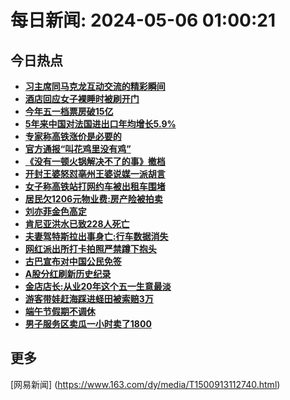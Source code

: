 
# 每日新闻: 2024-05-06 01:00:21
## 今日热点

- **[习主席同马克龙互动交流的精彩瞬间](https://www.163.com/search?keyword=%E4%B9%A0%E4%B8%BB%E5%B8%AD%E5%90%8C%E9%A9%AC%E5%85%8B%E9%BE%99%E4%BA%92%E5%8A%A8%E4%BA%A4%E6%B5%81%E7%9A%84%E7%B2%BE%E5%BD%A9%E7%9E%AC%E9%97%B4)**
- **[酒店回应女子裸睡时被刷开门](https://www.163.com/search?keyword=%E9%85%92%E5%BA%97%E5%9B%9E%E5%BA%94%E5%A5%B3%E5%AD%90%E8%A3%B8%E7%9D%A1%E6%97%B6%E8%A2%AB%E5%88%B7%E5%BC%80%E9%97%A8)**
- **[今年五一档票房破15亿](https://www.163.com/search?keyword=%E4%BB%8A%E5%B9%B4%E4%BA%94%E4%B8%80%E6%A1%A3%E7%A5%A8%E6%88%BF%E7%A0%B415%E4%BA%BF)**
- **[5年来中国对法国进出口年均增长5.9%](https://www.163.com/search?keyword=5%E5%B9%B4%E6%9D%A5%E4%B8%AD%E5%9B%BD%E5%AF%B9%E6%B3%95%E5%9B%BD%E8%BF%9B%E5%87%BA%E5%8F%A3%E5%B9%B4%E5%9D%87%E5%A2%9E%E9%95%BF5.9%25)**
- **[专家称高铁涨价是必要的](https://www.163.com/search?keyword=%E4%B8%93%E5%AE%B6%E7%A7%B0%E9%AB%98%E9%93%81%E6%B6%A8%E4%BB%B7%E6%98%AF%E5%BF%85%E8%A6%81%E7%9A%84)**
- **[官方通报“叫花鸡里没有鸡”](https://www.163.com/search?keyword=%E5%AE%98%E6%96%B9%E9%80%9A%E6%8A%A5%E2%80%9C%E5%8F%AB%E8%8A%B1%E9%B8%A1%E9%87%8C%E6%B2%A1%E6%9C%89%E9%B8%A1%E2%80%9D)**
- **[《没有一顿火锅解决不了的事》撤档](https://www.163.com/search?keyword=%E3%80%8A%E6%B2%A1%E6%9C%89%E4%B8%80%E9%A1%BF%E7%81%AB%E9%94%85%E8%A7%A3%E5%86%B3%E4%B8%8D%E4%BA%86%E7%9A%84%E4%BA%8B%E3%80%8B%E6%92%A4%E6%A1%A3)**
- **[开封王婆怒怼亳州王婆说媒一派胡言](https://www.163.com/search?keyword=%E5%BC%80%E5%B0%81%E7%8E%8B%E5%A9%86%E6%80%92%E6%80%BC%E4%BA%B3%E5%B7%9E%E7%8E%8B%E5%A9%86%E8%AF%B4%E5%AA%92%E4%B8%80%E6%B4%BE%E8%83%A1%E8%A8%80)**
- **[女子称高铁站打网约车被出租车围堵](https://www.163.com/search?keyword=%E5%A5%B3%E5%AD%90%E7%A7%B0%E9%AB%98%E9%93%81%E7%AB%99%E6%89%93%E7%BD%91%E7%BA%A6%E8%BD%A6%E8%A2%AB%E5%87%BA%E7%A7%9F%E8%BD%A6%E5%9B%B4%E5%A0%B5)**
- **[居民欠1206元物业费:房产险被拍卖](https://www.163.com/search?keyword=%E5%B1%85%E6%B0%91%E6%AC%A01206%E5%85%83%E7%89%A9%E4%B8%9A%E8%B4%B9+%E6%88%BF%E4%BA%A7%E9%99%A9%E8%A2%AB%E6%8B%8D%E5%8D%96)**
- **[刘亦菲金色高定](https://www.163.com/search?keyword=%E5%88%98%E4%BA%A6%E8%8F%B2%E9%87%91%E8%89%B2%E9%AB%98%E5%AE%9A)**
- **[肯尼亚洪水已致228人死亡](https://www.163.com/search?keyword=%E8%82%AF%E5%B0%BC%E4%BA%9A%E6%B4%AA%E6%B0%B4%E5%B7%B2%E8%87%B4228%E4%BA%BA%E6%AD%BB%E4%BA%A1)**
- **[夫妻驾特斯拉出事身亡:行车数据消失](https://www.163.com/search?keyword=%E5%A4%AB%E5%A6%BB%E9%A9%BE%E7%89%B9%E6%96%AF%E6%8B%89%E5%87%BA%E4%BA%8B%E8%BA%AB%E4%BA%A1+%E8%A1%8C%E8%BD%A6%E6%95%B0%E6%8D%AE%E6%B6%88%E5%A4%B1)**
- **[网红派出所打卡拍照严禁蹲下抱头](https://www.163.com/search?keyword=%E7%BD%91%E7%BA%A2%E6%B4%BE%E5%87%BA%E6%89%80%E6%89%93%E5%8D%A1%E6%8B%8D%E7%85%A7%E4%B8%A5%E7%A6%81%E8%B9%B2%E4%B8%8B%E6%8A%B1%E5%A4%B4)**
- **[古巴宣布对中国公民免签](https://www.163.com/search?keyword=%E5%8F%A4%E5%B7%B4%E5%AE%A3%E5%B8%83%E5%AF%B9%E4%B8%AD%E5%9B%BD%E5%85%AC%E6%B0%91%E5%85%8D%E7%AD%BE)**
- **[A股分红刷新历史纪录](https://www.163.com/search?keyword=A%E8%82%A1%E5%88%86%E7%BA%A2%E5%88%B7%E6%96%B0%E5%8E%86%E5%8F%B2%E7%BA%AA%E5%BD%95)**
- **[金店店长:从业20年这个五一生意最淡](https://www.163.com/search?keyword=%E9%87%91%E5%BA%97%E5%BA%97%E9%95%BF%3A%E4%BB%8E%E4%B8%9A20%E5%B9%B4%E8%BF%99%E4%B8%AA%E4%BA%94%E4%B8%80%E7%94%9F%E6%84%8F%E6%9C%80%E6%B7%A1)**
- **[游客带娃赶海踩进蛏田被索赔3万](https://www.163.com/search?keyword=%E6%B8%B8%E5%AE%A2%E5%B8%A6%E5%A8%83%E8%B5%B6%E6%B5%B7%E8%B8%A9%E8%BF%9B%E8%9B%8F%E7%94%B0%E8%A2%AB%E7%B4%A2%E8%B5%943%E4%B8%87)**
- **[端午节假期不调休](https://www.163.com/search?keyword=%E7%AB%AF%E5%8D%88%E8%8A%82%E5%81%87%E6%9C%9F%E4%B8%8D%E8%B0%83%E4%BC%91)**
- **[男子服务区卖瓜一小时卖了1800](https://www.163.com/search?keyword=%E7%94%B7%E5%AD%90%E6%9C%8D%E5%8A%A1%E5%8C%BA%E5%8D%96%E7%93%9C%E4%B8%80%E5%B0%8F%E6%97%B6%E5%8D%96%E4%BA%861800)**

## 更多
[网易新闻] (https://www.163.com/dy/media/T1500913112740.html)
